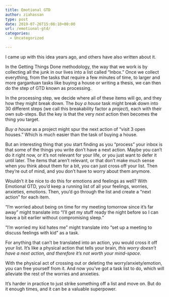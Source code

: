 ```yaml
---
title: Emotional GTD
author: ziahassan
type: post
date: 2019-07-26T15:08:10+00:00
url: /emotional-gtd/
categories:
  - Uncategorized

---
```

I came up with this idea years ago, and others have also written about it. 

In the Getting Things Done methodology, the way that we work is by collecting all the junk in our lives into a list called “Inbox.” Once we collect everything, from the tasks that require a few minutes of time, to larger and more gargantuan tasks like buying a house or writing a thesis, we can then do the step of GTD known as processing.

In the processing step, we decide where all of these items will go, and they how they might break down. The _buy a house_ task might break down into 30 different steps (we call this breakability factor a _project_), each with their own sub-steps. But the key is that the very _next_ action then becomes the thing you target.

_Buy a house_ as a project might spur the next action of “visit 3 open houses.” Which is much easier than the task of buying a house.

But an interesting thing that you start finding as you “process” your inbox is that some of the things you write don’t have a next action. Maybe you can’t do it right now, or it’s not relevant for your life, or you just want to defer it until later. The items that aren’t relevant, or that don’t make much sense when you think about them for a bit, you can just cross off your list. Then they’re out of mind, and you don’t have to worry about them anymore.

Wouldn’t it be nice to do this for emotions and feelings as well? With Emotional GTD, you’d keep a running list of all your feelings, worries, anxieties, emotions. Then, you’d go through the list and create a “next action” for each item.

“I’m worried about being on time for my meeting tomorrow since it’s far away” might translate into “I’ll get my stuff ready the night before so I can leave a bit earlier without compromising sleep.”

“I’m worried my kid hates me” might translate into “set up a meeting to discuss feelings with kid” as a task. 

For anything that can’t be translated into an action, you would cross it off your list. It’s like a physical action that tells your brain, _this worry doesn’t have a next action, and therefore it’s not worth your mind-space_. 

With the physical act of crossing out or deleting the worry/anxiety/emotion, you can free yourself from it. And now you’ve got a task list to do, which will alleviate the rest of the worries and anxieties.

It’s harder in practice to just strike something off a list and move on. But do it enough times, and it can be a valuable superpower.
